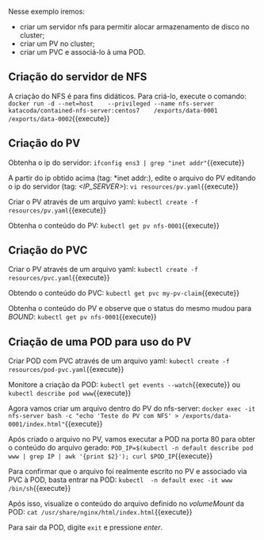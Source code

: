 Nesse exemplo iremos:
- criar um servidor nfs para permitir alocar armazenamento de disco no cluster;
- criar um PV no cluster;
- criar um PVC e associá-lo à uma POD.

## Criação do servidor de NFS

A criação do NFS é para fins didáticos. Para criá-lo, execute o comando: 
`docker run -d --net=host    --privileged --name nfs-server    katacoda/contained-nfs-server:centos7    /exports/data-0001 /exports/data-0002`{{execute}}

## Criação do PV

Obtenha o ip do servidor: `ifconfig ens3 | grep "inet addr"`{{execute}}

A partir do ip obtido acima (tag: *inet addr:), edite o arquivo do PV editando o ip do servidor (tag: *\<IP_SERVER\>*): `vi resources/pv.yaml`{{execute}}

Criar o PV através de um arquivo yaml:
`kubectl create -f resources/pv.yaml`{{execute}}

Obtenha o conteúdo do PV:
`kubectl get pv nfs-0001`{{execute}}

## Criação do PVC

Criar o PV através de um arquivo yaml:
`kubectl create -f resources/pvc.yaml`{{execute}}

Obtendo o conteúdo do PVC:
`kubectl get pvc my-pv-claim`{{execute}}

Obtenha o conteúdo do PV e observe que o status do mesmo mudou para *BOUND*:
`kubectl get pv nfs-0001`{{execute}}

## Criação de uma POD para uso do PV

Criar POD com PVC através de um arquivo yaml: 
`kubectl create -f resources/pod-pvc.yaml`{{execute}}

Monitore a criação da POD:
`kubectl get events --watch`{{execute}} ou `kubectl describe pod www`{{execute}}

Agora vamos criar um arquivo dentro do PV do nfs-server: 
`docker exec -it nfs-server bash -c "echo 'Teste do PV com NFS' > /exports/data-0001/index.html"`{{execute}}

Após criado o arquivo no PV, vamos executar a POD na porta 80 para obter o conteúdo do arquivo gerado:
`POD_IP=$(kubectl -n default describe pod www | grep IP | awk '{print $2}'); curl $POD_IP`{{execute}}

Para confirmar que o arquivo foi realmente escrito no PV e associado via PVC à POD, basta entrar na POD:
`kubectl  -n default exec -it www /bin/sh`{{execute}}

Após isso, visualize o conteúdo do arquivo definido no *volumeMount* da POD:
`cat /usr/share/nginx/html/index.html`{{execute}}

Para sair da POD, digite `exit` e pressione *enter*.